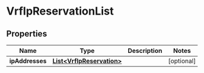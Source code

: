 

# VrfIpReservationList


## Properties

| Name | Type | Description | Notes |
|------------ | ------------- | ------------- | -------------|
|**ipAddresses** | [**List&lt;VrfIpReservation&gt;**](VrfIpReservation.md) |  |  [optional] |



